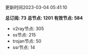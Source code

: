 更新时间2023-03-04 05:41:10

**总订阅: 73**
**总节点: 1201**
**有效节点: 584**
- v2ray节点: 305
- ss节点: 215
- trojan节点: 50
- ssr节点: 14

